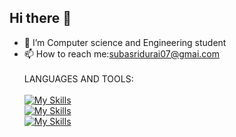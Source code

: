 ## Hi there 👋
- 🔭 I’m Computer science and Engineering student
- 📫 How to reach me:subasridurai07@gmai.com<br><br>
LANGUAGES AND TOOLS:<br><br>
[![My Skills](https://skillicons.dev/icons?i=python,c)](https://skillicons.dev)<br>
[![My Skills](https://skillicons.dev/icons?i=html,css,js)](https://skillicons.dev)<br>
[![My Skills](https://skillicons.dev/icons?i=mysql)](https://skillicons.dev)<br>



<!--
**SUBASRI-D/SUBASRI-D** is a ✨ _special_ ✨ repository because its `README.md` (this file) appears on your GitHub profile.

Here are some ideas to get you started:


-->
